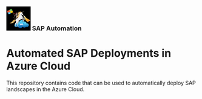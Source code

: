 ### <img src="../../../../../assets/images/UnicornSAPBlack256x256.png" width="64px"> SAP Automation <!-- omit in toc -->
# Automated SAP Deployments in Azure Cloud <!-- omit in toc -->

This repository contains code that can be used to automatically deploy SAP landscapes in the Azure Cloud.
